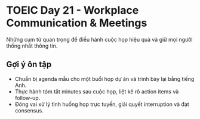 # TOEIC Day 21 - Workplace Communication & Meetings

Những cụm từ quan trọng để điều hành cuộc họp hiệu quả và giữ mọi người thống nhất thông tin.

## Gợi ý ôn tập
- Chuẩn bị agenda mẫu cho một buổi họp dự án và trình bày lại bằng tiếng Anh.
- Thực hành tóm tắt minutes sau cuộc họp, liệt kê rõ action items và follow-up.
- Đóng vai xử lý tình huống họp trực tuyến, giải quyết interruption và đạt consensus.
